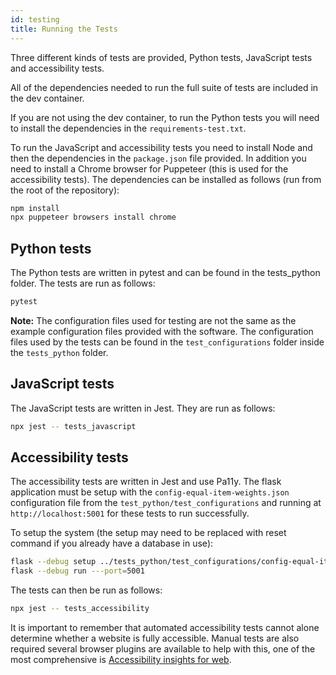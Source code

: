 ```yaml
---
id: testing
title: Running the Tests
---
```


Three different kinds of tests are provided, Python tests, JavaScript tests and accessibility tests.

All of the dependencies needed to run the full suite of tests are included in the dev container.

If you are not using the dev container, to run the Python tests you will need to install the dependencies in the `requirements-test.txt`.

To run the JavaScript and accessibility tests you need to install Node and then the dependencies in the `package.json` file provided. In addition you need to install a Chrome browser for Puppeteer (this is used for the accessibility tests). The dependencies can be installed as follows (run from the root of the repository):

```bash
npm install
npx puppeteer browsers install chrome
```

## Python tests

The Python tests are written in pytest and can be found in the tests_python folder. The tests are run as follows:

```bash
pytest
```

**Note:** The configuration files used for testing are not the same as the example configuration files provided with the software. The configuration files used by the tests can be found in the `test_configurations` folder inside the `tests_python` folder.

## JavaScript tests

The JavaScript tests are written in Jest. They are run as follows:

```bash
npx jest -- tests_javascript
```

## Accessibility tests

The accessibility tests are written in Jest and use Pa11y. The flask application must be setup with the `config-equal-item-weights.json` configuration file from the `test_python/test_configurations` and running at `http://localhost:5001` for these tests to run successfully. 

To setup the system (the setup may need to be replaced with reset command if you already have a database in use):

```bash
flask --debug setup ../tests_python/test_configurations/config-equal-item-weights.json
flask --debug run ---port=5001
```

The tests can then be run as follows:

```bash
npx jest -- tests_accessibility
```
It is important to remember that automated accessibility tests cannot alone determine whether a website is fully accessible. Manual tests are also required several browser plugins are available to help with this, one of the most comprehensive is [Accessibility insights for web](https://accessibilityinsights.io/docs/web/overview/).
